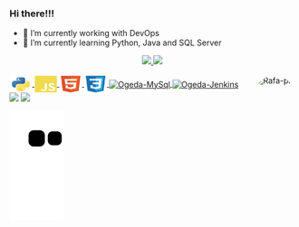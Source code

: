 ### Hi there!!!

<!--
**og3da/og3da** is a ✨ _special_ ✨ repository because its `README.md` (this file) appears on your GitHub profile.

Here are some ideas to get you started:

- 🔭 I’m currently working on ...
- 🌱 I’m currently learning ...
- 👯 I’m looking to collaborate on ...
- 🤔 I’m looking for help with ...
- 💬 Ask me about ...
- 📫 How to reach me: ...
- 😄 Pronouns: ...
- ⚡ Fun fact: ...
-->

- 🔭 I’m currently working with DevOps
- 🌱 I’m currently learning Python, Java and SQL Server

<div align="center">
  <a href="https://github.com/og3da">
  <img height="180em" src="https://github-readme-stats.vercel.app/api?username=og3da&show_icons=true&theme=dracula&include_all_commits=true&count_private=true"/>
  <img height="180em" src="https://github-readme-stats.vercel.app/api/top-langs/?username=og3da&layout=compact&langs_count=7&theme=dracula"/>
</div>
  
<div style="display: inline_block"><br>
  <img align="center" alt="Ogeda-Python" height="30" width="40" src="https://raw.githubusercontent.com/devicons/devicon/master/icons/python/python-original.svg">
  <img align="center" alt="Ogeda-Js" height="30" width="40" src="https://raw.githubusercontent.com/devicons/devicon/master/icons/javascript/javascript-plain.svg">
  <img align="center" alt="Ogeda-HTML" height="30" width="40" src="https://raw.githubusercontent.com/devicons/devicon/master/icons/html5/html5-original.svg">
  <img align="center" alt="Ogeda-CSS" height="30" width="40" src="https://raw.githubusercontent.com/devicons/devicon/master/icons/css3/css3-original.svg">
  <img align="center" alt="Ogeda-MySql" height="30" width="40" src="https://cdn.jsdelivr.net/gh/devicons/devicon@v2.15.1/devicon.min.css">
  <img align="center" alt="Ogeda-Jenkins" height="30" width="40"src="https://cdn.jsdelivr.net/gh/devicons/devicon@v2.15.1/devicon.min.css">
  <img align="right" alt="Rafa-pic" height="150" style="border-radius:50px;" src="https://s-media-cache-ak0.pinimg.com/originals/e4/26/70/e426702edf874b181aced1e2fa5c6cde.gif">
</div>
  
<div> 
  <a href = "mailto:rapha488@gmail.com"><img src="https://img.shields.io/badge/-Gmail-%23333?style=for-the-badge&logo=gmail&logoColor=white" target="_blank"></a>
  <a href="https://www.linkedin.com/in/raphael-ogeda/" target="_blank"><img src="https://img.shields.io/badge/-LinkedIn-%230077B5?style=for-the-badge&logo=linkedin&logoColor=white" target="_blank"></a> 
 
  ![Snake animation](https://github.com/rafaballerini/rafaballerini/blob/output/github-contribution-grid-snake.svg)
 
</div>
